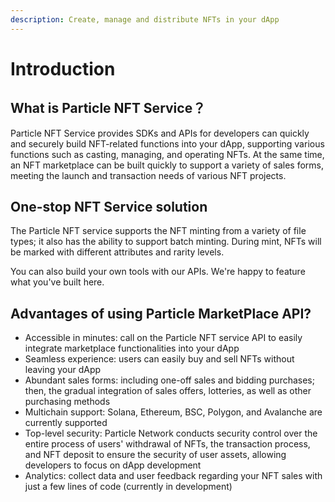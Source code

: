 ```yaml
---
description: Create, manage and distribute NFTs in your dApp
---
```


# Introduction

## What is Particle NFT Service？

Particle NFT Service provides SDKs and APIs for developers can quickly and securely build NFT-related functions into your dApp, supporting various functions such as casting, managing, and operating NFTs. At the same time, an NFT marketplace can be built quickly to support a variety of sales forms, meeting the launch and transaction needs of various NFT projects.

## One-stop NFT Service solution

The Particle NFT service supports the NFT minting from a variety of file types; it also has the ability to support batch minting. During mint, NFTs will be marked with different attributes and rarity levels.&#x20;

You can also build your own tools with our APIs. We're happy to feature what you've built here.

## Advantages of using Particle MarketPlace API?

* Accessible in minutes: call on the Particle NFT service API to easily integrate marketplace functionalities into your dApp
* Seamless experience: users can easily buy and sell NFTs without leaving your dApp
* Abundant sales forms: including one-off sales and bidding purchases; then, the gradual integration of sales offers, lotteries, as well as other purchasing methods
* Multichain support: Solana, Ethereum, BSC, Polygon, and Avalanche are currently supported
* Top-level security: Particle Network conducts security control over the entire process of users' withdrawal of NFTs, the transaction process, and NFT deposit to ensure the security of user assets, allowing developers to focus on dApp development
* Analytics: collect data and user feedback regarding your NFT sales with just a few lines of code (currently in development)
